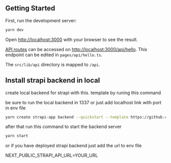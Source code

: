## Getting Started

First, run the development server:

```bash
yarn dev
```

Open [http://localhost:3000](http://localhost:3000) with your browser to see the result.

[API routes](https://nextjs.org/docs/api-routes/introduction) can be accessed on [http://localhost:3000/api/hello](http://localhost:3000/api/hello). This endpoint can be edited in `pages/api/hello.ts`.

The `src/lib/api` directory is mapped to `/api`.

## Install strapi backend in local

create local backend for strapi with this. template by runing this command

be sure to run the local backend in 1337 or just add localhost link with port in env file

```bash
yarn create strapi-app backend --quickstart --template https://github.com/strapi/strapi-template-blog
```

after that run this command to start the backend server

```bash
yarn start
```

or if you have deployed strapi backend just add the url to env file

NEXT_PUBLIC_STRAPI_API_URL=YOUR_URL

